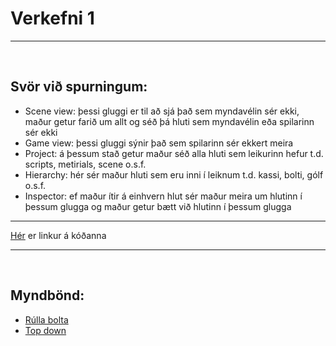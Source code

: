 # Verkefni 1

---
<br>

## Svör við spurningum:
* Scene view: þessi gluggi er til að sjá það sem myndavélin sér ekki, maður getur farið um allt og séð þá hluti sem myndavélin eða spilarinn sér ekki
* Game view: þessi gluggi sýnir það sem spilarinn sér ekkert meira
* Project: á þessum stað getur maður séð alla hluti sem leikurinn hefur t.d. scripts, metirials, scene o.s.f.
* Hierarchy: hér sér maður hluti sem eru inni í leiknum t.d. kassi, bolti, gólf o.s.f.
* Inspector: ef maður ítir á einhvern hlut sér maður meira um hlutinn í þessum glugga og maður getur bætt við hlutinn í þessum glugga

---

[Hér](https://github.com/Emilb05/leikjaforritun_1/tree/main/Verkefni_1/kodar) er linkur á kóðanna

---
<br>

## Myndbönd:
* [Rúlla bolta](https://youtu.be/LHYA76OZpw8)
* [Top down](https://youtu.be/iXD7CViFydA)
